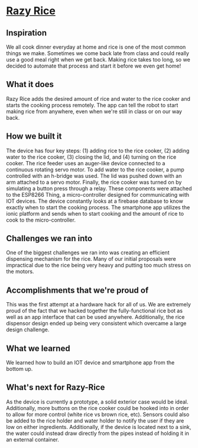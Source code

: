 # [Razy Rice](https://goo.gl/Jztk5F)

## Inspiration
We all cook dinner everyday at home and rice is one of the most common things we make. Sometimes we come back late from class and could really use a good meal right when we get back. Making rice takes too long, so we decided to automate that process and start it before we even get home!

## What it does
Razy Rice adds the desired amount of rice and water to the rice cooker and starts the cooking process remotely. The app can tell the robot to start making rice from anywhere, even when we're still in class or on our way back.

## How we built it
The device has four key steps: (1) adding rice to the rice cooker, (2) adding water to the rice cooker, (3) closing the lid, and (4) turning on the rice cooker. The rice feeder uses an auger-like device connected to a continuous rotating servo motor. To add water to the rice cooker, a pump controlled with an h-bridge was used. The lid was pushed down with an arm attached to a servo motor. Finally, the rice cooker was turned on by simulating a button press through a relay. These components were attached to the ESP8266 Thing, a micro-controller designed for communicating with IOT devices. The device constantly looks at a firebase database to know exactly when to start the cooking process. The smartphone app utilizes the ionic platform and sends when to start cooking and the amount of rice to cook to the micro-controller.

## Challenges we ran into
One of the biggest challenges we ran into was creating an efficient dispensing mechanism for the rice. Many of our initial proposals were impractical due to the rice being very heavy and putting too much stress on the motors.

## Accomplishments that we're proud of
This was the first attempt at a hardware hack for all of us. We are extremely proud of the fact that we hacked together the fully-functional rice bot as well as an app interface that can be used anywhere. Additionally, the rice dispensor design ended up being very consistent which overcame a large design challenge.

## What we learned
We learned how to build an IOT device and smartphone app from the bottom up. 

## What's next for Razy-Rice
As the device is currently a prototype, a solid exterior case would be ideal. Additionally, more buttons on the rice cooker could be hooked into in order to allow for more control (white rice vs brown rice, etc). Sensors could also be added to the rice holder and water holder to notify the user if they are low on either ingredients. Additionally, if the device is located next to a sink, the water could instead draw directly from the pipes instead of holding it in an external container. 
